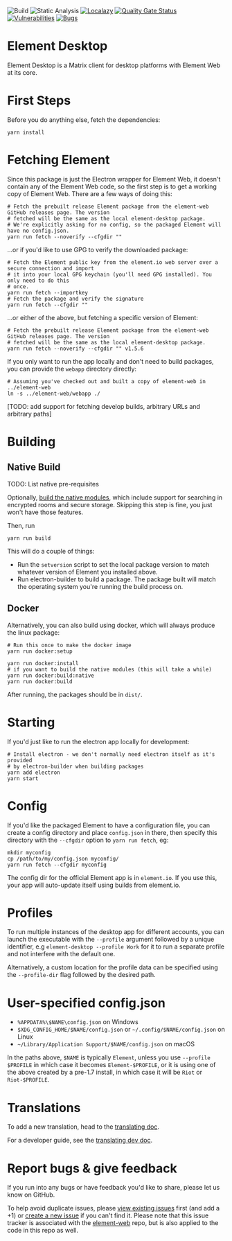 ![Build](https://github.com/vector-im/element-desktop/actions/workflows/build.yaml/badge.svg)
![Static Analysis](https://github.com/vector-im/element-desktop/actions/workflows/static_analysis.yaml/badge.svg)
[![Localazy](https://img.shields.io/endpoint?url=https%3A%2F%2Fconnect.localazy.com%2Fstatus%2Felement-web%2Fdata%3Fcontent%3Dall%26title%3Dlocalazy%26logo%3Dtrue)](https://localazy.com/p/element-web)
[![Quality Gate Status](https://sonarcloud.io/api/project_badges/measure?project=element-desktop&metric=alert_status)](https://sonarcloud.io/summary/new_code?id=element-desktop)
[![Vulnerabilities](https://sonarcloud.io/api/project_badges/measure?project=element-desktop&metric=vulnerabilities)](https://sonarcloud.io/summary/new_code?id=element-desktop)
[![Bugs](https://sonarcloud.io/api/project_badges/measure?project=element-desktop&metric=bugs)](https://sonarcloud.io/summary/new_code?id=element-desktop)

# Element Desktop

Element Desktop is a Matrix client for desktop platforms with Element Web at its core.

# First Steps

Before you do anything else, fetch the dependencies:

```
yarn install
```

# Fetching Element

Since this package is just the Electron wrapper for Element Web, it doesn't contain any of the Element Web code,
so the first step is to get a working copy of Element Web. There are a few ways of doing this:

```
# Fetch the prebuilt release Element package from the element-web GitHub releases page. The version
# fetched will be the same as the local element-desktop package.
# We're explicitly asking for no config, so the packaged Element will have no config.json.
yarn run fetch --noverify --cfgdir ""
```

...or if you'd like to use GPG to verify the downloaded package:

```
# Fetch the Element public key from the element.io web server over a secure connection and import
# it into your local GPG keychain (you'll need GPG installed). You only need to do this
# once.
yarn run fetch --importkey
# Fetch the package and verify the signature
yarn run fetch --cfgdir ""
```

...or either of the above, but fetching a specific version of Element:

```
# Fetch the prebuilt release Element package from the element-web GitHub releases page. The version
# fetched will be the same as the local element-desktop package.
yarn run fetch --noverify --cfgdir "" v1.5.6
```

If you only want to run the app locally and don't need to build packages, you can
provide the `webapp` directory directly:

```
# Assuming you've checked out and built a copy of element-web in ../element-web
ln -s ../element-web/webapp ./
```

[TODO: add support for fetching develop builds, arbitrary URLs and arbitrary paths]

# Building

## Native Build

TODO: List native pre-requisites

Optionally, [build the native modules](https://github.com/vector-im/element-desktop/blob/develop/docs/native-node-modules.md),
which include support for searching in encrypted rooms and secure storage. Skipping this step is fine, you just won't have those features.

Then, run

```
yarn run build
```

This will do a couple of things:

-   Run the `setversion` script to set the local package version to match whatever
    version of Element you installed above.
-   Run electron-builder to build a package. The package built will match the operating system
    you're running the build process on.

## Docker

Alternatively, you can also build using docker, which will always produce the linux package:

```
# Run this once to make the docker image
yarn run docker:setup

yarn run docker:install
# if you want to build the native modules (this will take a while)
yarn run docker:build:native
yarn run docker:build
```

After running, the packages should be in `dist/`.

# Starting

If you'd just like to run the electron app locally for development:

```
# Install electron - we don't normally need electron itself as it's provided
# by electron-builder when building packages
yarn add electron
yarn start
```

# Config

If you'd like the packaged Element to have a configuration file, you can create a
config directory and place `config.json` in there, then specify this directory
with the `--cfgdir` option to `yarn run fetch`, eg:

```
mkdir myconfig
cp /path/to/my/config.json myconfig/
yarn run fetch --cfgdir myconfig
```

The config dir for the official Element app is in `element.io`. If you use this,
your app will auto-update itself using builds from element.io.

# Profiles

To run multiple instances of the desktop app for different accounts, you can
launch the executable with the `--profile` argument followed by a unique
identifier, e.g `element-desktop --profile Work` for it to run a separate profile and
not interfere with the default one.

Alternatively, a custom location for the profile data can be specified using the
`--profile-dir` flag followed by the desired path.

# User-specified config.json

-   `%APPDATA%\$NAME\config.json` on Windows
-   `$XDG_CONFIG_HOME/$NAME/config.json` or `~/.config/$NAME/config.json` on Linux
-   `~/Library/Application Support/$NAME/config.json` on macOS

In the paths above, `$NAME` is typically `Element`, unless you use `--profile
$PROFILE` in which case it becomes `Element-$PROFILE`, or it is using one of
the above created by a pre-1.7 install, in which case it will be `Riot` or
`Riot-$PROFILE`.

# Translations

To add a new translation, head to the [translating doc](https://github.com/vector-im/element-web/blob/develop/docs/translating.md).

For a developer guide, see the [translating dev doc](https://github.com/vector-im/element-web/blob/develop/docs/translating-dev.md).

# Report bugs & give feedback

If you run into any bugs or have feedback you'd like to share, please let us know on GitHub.

To help avoid duplicate issues, please [view existing issues](https://github.com/vector-im/element-web/issues?q=is%3Aopen+is%3Aissue+sort%3Areactions-%2B1-desc) first (and add a +1) or [create a new issue](https://github.com/vector-im/element-web/issues/new/choose) if you can't find it. Please note that this issue tracker is associated with the [element-web](https://github.com/vector-im/element-web) repo, but is also applied to the code in this repo as well.
